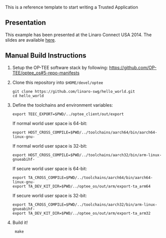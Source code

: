 This is a reference template to start writing a Trusted Application

Presentation
------------

This example has been presented at the Linaro Connect USA 2014.
The slides are available [here](http://www.slideshare.net/linaroorg/lcu14103-how-to-create-and-run-trusted-applications-on-optee).

Manual Build Instructions
-------------------------

1. Setup the OP-TEE software stack by following: https://github.com/OP-TEE/optee_os#5-repo-manifests

2. Clone this repository into `$HOME/devel/optee`

	```
	git clone https://github.com/linaro-swg/hello_world.git
	cd hello_world
	```

3. Define the toolchains and environment variables:

	```
	export TEEC_EXPORT=$PWD/../optee_client/out/export
	```

	If normal world user space is 64-bit:<BR>
	```
	export HOST_CROSS_COMPILE=$PWD/../toolchains/aarch64/bin/aarch64-linux-gnu-
	```

	If normal world user space is 32-bit:<BR>
	```
	export HOST_CROSS_COMPILE=$PWD/../toolchains/aarch32/bin/arm-linux-gnueabihf-
	```

	If secure world user space is 64-bit:<BR>
	```
	export TA_CROSS_COMPILE=$PWD/../toolchains/aarch64/bin/aarch64-linux-gnu-
	export TA_DEV_KIT_DIR=$PWD/../optee_os/out/arm/export-ta_arm64
	```

	If secure world user space is 32-bit:<BR>
	```
	export TA_CROSS_COMPILE=$PWD/../toolchains/aarch32/bin/arm-linux-gnueabihf-
	export TA_DEV_KIT_DIR=$PWD/../optee_os/out/arm/export-ta_arm32
	```

4. Build it!

        make

